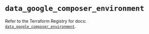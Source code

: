 # `data_google_composer_environment`

Refer to the Terraform Registry for docs: [`data_google_composer_environment`](https://registry.terraform.io/providers/hashicorp/google/5.13.0/docs/data-sources/composer_environment).
